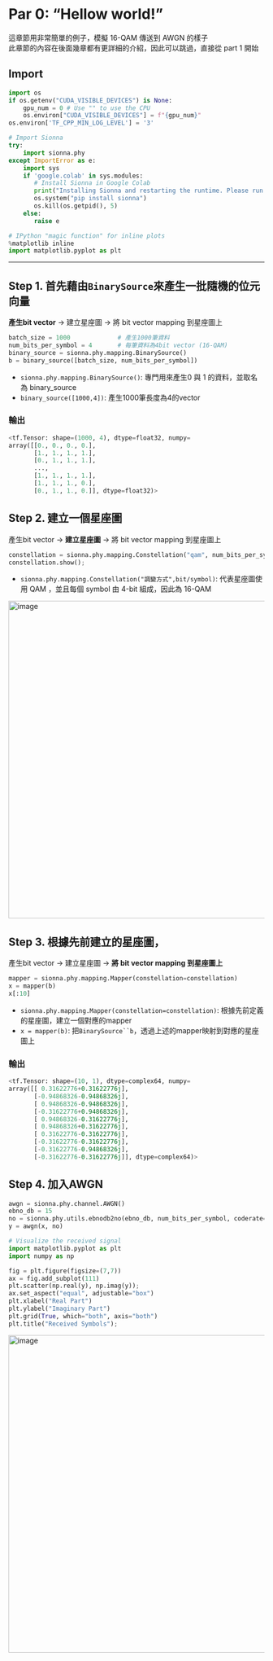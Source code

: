 # Par 0: “Hellow world!”

這章節用非常簡單的例子，模擬 16-QAM 傳送到 AWGN 的樣子  
此章節的內容在後面幾章都有更詳細的介紹，因此可以跳過，直接從 part 1 開始  

## Import
```python
import os
if os.getenv("CUDA_VISIBLE_DEVICES") is None:
    gpu_num = 0 # Use "" to use the CPU
    os.environ["CUDA_VISIBLE_DEVICES"] = f"{gpu_num}"
os.environ['TF_CPP_MIN_LOG_LEVEL'] = '3'

# Import Sionna
try:
    import sionna.phy
except ImportError as e:
    import sys
    if 'google.colab' in sys.modules:
       # Install Sionna in Google Colab
       print("Installing Sionna and restarting the runtime. Please run the cell again.")
       os.system("pip install sionna")
       os.kill(os.getpid(), 5)
    else:
       raise e

# IPython "magic function" for inline plots
%matplotlib inline
import matplotlib.pyplot as plt
```

***

## Step 1. 首先藉由`BinarySource`來產生一批隨機的位元向量
**產生bit vector** -> 建立星座圖 -> 將 bit vector mapping 到星座圖上  
```python
batch_size = 1000             # 產生1000筆資料
num_bits_per_symbol = 4       # 每筆資料為4bit vector (16-QAM) 
binary_source = sionna.phy.mapping.BinarySource()      
b = binary_source([batch_size, num_bits_per_symbol]) 
```
* `sionna.phy.mapping.BinarySource()`: 專門用來產生0 與 1 的資料，並取名為 binary_source
* `binary_source([1000,4])`: 產生1000筆長度為4的vector
### 輸出

```python
<tf.Tensor: shape=(1000, 4), dtype=float32, numpy=
array([[0., 0., 0., 0.],
       [1., 1., 1., 1.],
       [0., 1., 1., 1.],
       ...,
       [1., 1., 1., 1.],
       [1., 1., 1., 0.],
       [0., 1., 1., 0.]], dtype=float32)>
```
## Step 2. 建立一個星座圖
產生bit vector -> **建立星座圖** -> 將 bit vector mapping 到星座圖上  
```python
constellation = sionna.phy.mapping.Constellation("qam", num_bits_per_symbol)
constellation.show();
```
* `sionna.phy.mapping.Constellation("調變方式",bit/symbol)`: 代表星座圖使用 QAM ，並且每個 symbol 由 4-bit 組成，因此為 16-QAM

<img width="621" height="624" alt="image" src="https://github.com/user-attachments/assets/ee84a648-d24e-44a2-9ea2-054ea3f12d84" />


## Step 3. 根據先前建立的星座圖，
產生bit vector -> 建立星座圖 -> **將 bit vector mapping 到星座圖上**  
```python
mapper = sionna.phy.mapping.Mapper(constellation=constellation) 
x = mapper(b)
x[:10]
```
* `sionna.phy.mapping.Mapper(constellation=constellation)`: 根據先前定義的星座圖，建立一個對應的mapper
* `x = mapper(b)`: 把`BinarySource``b`，透過上述的mapper映射到對應的星座圖上

### 輸出
```python
<tf.Tensor: shape=(10, 1), dtype=complex64, numpy=
array([[ 0.31622776+0.31622776j],
       [-0.94868326-0.94868326j],
       [ 0.94868326-0.94868326j],
       [-0.31622776+0.94868326j],
       [ 0.94868326-0.31622776j],
       [ 0.94868326+0.31622776j],
       [ 0.31622776-0.31622776j],
       [-0.31622776-0.31622776j],
       [-0.31622776-0.94868326j],
       [-0.31622776-0.31622776j]], dtype=complex64)>
```

## Step 4. 加入AWGN
```python
awgn = sionna.phy.channel.AWGN()
ebno_db = 15 
no = sionna.phy.utils.ebnodb2no(ebno_db, num_bits_per_symbol, coderate=1)
y = awgn(x, no)

# Visualize the received signal
import matplotlib.pyplot as plt
import numpy as np

fig = plt.figure(figsize=(7,7))
ax = fig.add_subplot(111)
plt.scatter(np.real(y), np.imag(y));
ax.set_aspect("equal", adjustable="box")
plt.xlabel("Real Part")
plt.ylabel("Imaginary Part")
plt.grid(True, which="both", axis="both")
plt.title("Received Symbols");
```
<img width="612" height="624" alt="image" src="https://github.com/user-attachments/assets/9dd07beb-4f50-49bd-92e0-d4d9ecc833d5" />

